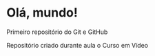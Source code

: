 # Olá, mundo!
 Primeiro repositório do Git e GitHub

 Repositório criado durante aula o Curso em Vídeo
